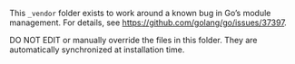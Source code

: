 This `_vendor` folder exists to work around a known bug in Go’s module
management. For details, see <https://github.com/golang/go/issues/37397>.

DO NOT EDIT or manually override the files in this folder. They are
automatically synchronized at installation time.
